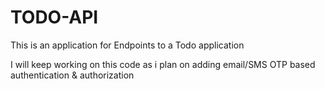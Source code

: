 # TODO-API
This is an application for Endpoints to a Todo application

I will keep working on this code as i plan on adding email/SMS OTP based authentication & authorization 
